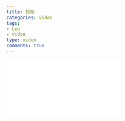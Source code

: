 ```yaml
---
title: 视频
categories: video
tags: 
- Leo
- video
type: video
comments: true
---
```


<iframe src='//player.youku.com/embed/XMzczMTk3NjE5Ng==' frameborder=0 'allowfullscreen'></iframe>
